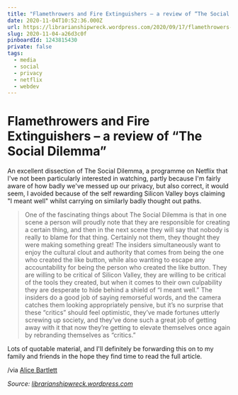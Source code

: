 ```yaml
---
title: "Flamethrowers and Fire Extinguishers – a review of “The Social Dilemma”"
date: 2020-11-04T10:52:36.000Z
url: https://librarianshipwreck.wordpress.com/2020/09/17/flamethrowers-and-fire-extinguishers-a-review-of-the-social-dilemma/
slug: 2020-11-04-a26d3c0f
pinboardId: 1243815430
private: false
tags:
  - media
  - social
  - privacy
  - netflix
  - webdev
---
```


# Flamethrowers and Fire Extinguishers – a review of “The Social Dilemma”

An excellent dissection of The Social Dilemma, a programme on Netflix that I've not been particularly interested in watching, partly because I'm fairly aware of how badly we've messed up our privacy, but also correct, it would seem, I avoided because of the self rewarding Silicon Valley boys claiming "I meant well" whilst carrying on similarly badly thought out paths.

> One of the fascinating things about The Social Dilemma is that in one scene a person will proudly note that they are responsible for creating a certain thing, and then in the next scene they will say that nobody is really to blame for that thing. Certainly not them, they thought they were making something great! The insiders simultaneously want to enjoy the cultural clout and authority that comes from being the one who created the like button, while also wanting to escape any accountability for being the person who created the like button. They are willing to be critical of Silicon Valley, they are willing to be critical of the tools they created, but when it comes to their own culpability they are desperate to hide behind a shield of “I meant well.” The insiders do a good job of saying remorseful words, and the camera catches them looking appropriately pensive, but it’s no surprise that these “critics” should feel optimistic, they’ve made fortunes utterly screwing up society, and they’ve done such a great job of getting away with it that now they’re getting to elevate themselves once again by rebranding themselves as “critics.”

Lots of quotable material, and I'll definitely be forwarding this on to my family and friends in the hope they find time to read the full article.

/via [Alice Bartlett](https://alicebartlett.co.uk)

_Source: [librarianshipwreck.wordpress.com](https://librarianshipwreck.wordpress.com/2020/09/17/flamethrowers-and-fire-extinguishers-a-review-of-the-social-dilemma/)_
